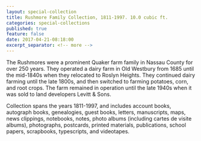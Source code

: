 ```yaml
---
layout: special-collection
title: Rushmore Family Collection, 1811-1997. 10.0 cubic ft.
categories: special-collections
published: true
feature: false
date: 2017-04-21-08:18:00
excerpt_separator: <!-- more -->
---
```

The Rushmores were a prominent Quaker farm family in Nassau County for over 250 years. They operated a dairy farm in Old Westbury from 1685 until the mid-1840s when they relocated to Roslyn Heights. They continued dairy farming until the late 1800s, and then switched to farming potatoes, corn, and root crops. The farm remained in operation until the late 1940s when it was sold to land developers Levitt & Sons.
<!-- more -->

Collection spans the years 1811-1997, and includes account books, autograph books, genealogies, guest books, letters, manuscripts, maps, news clippings, notebooks, notes, photo albums (including cartes de visite albums), photographs, postcards, printed materials, publications, school papers, scrapbooks, typescripts, and videotapes.
<!-- more -->

